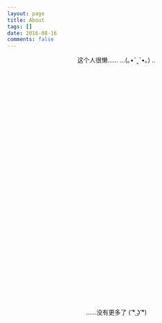```yaml
---
layout: page
title: About
tags: []
date: 2016-08-16
comments: false
---
```


<center>这个人很懒……
...(｡•ˇ‸ˇ•｡) .. </center>
<br>
<br>
<br>
<br>
<br>
<br>
<br>
<br>
<br>
<br>
<br>
<br>
<br>
<br>
<br>
<br>
<br>
<br>
<br>
<br>
<br>
<br>
<br>
<br>
<br>
<br>
<br>
<br>
<br>
<br>
<br>
<br>
<br>

<center>……没有更多了
( ͡° ͜ʖ ͡°) </center>